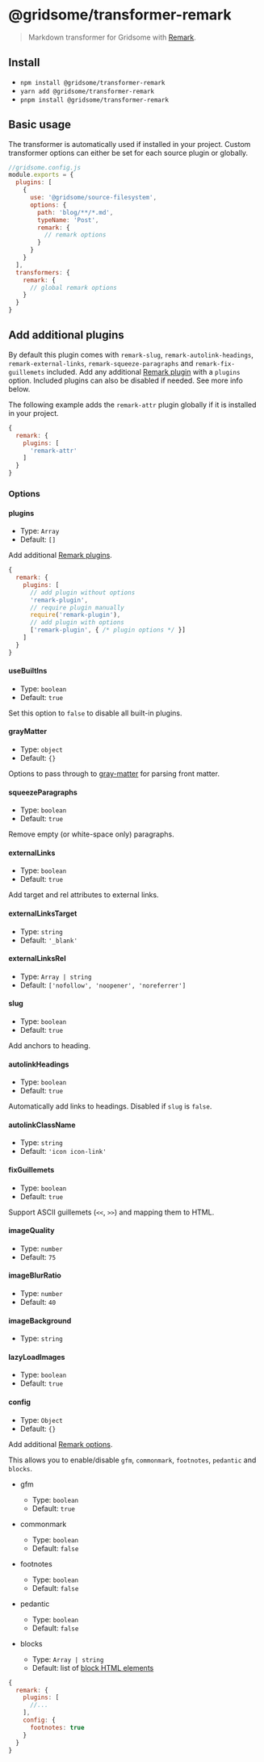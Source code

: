 # @gridsome/transformer-remark

> Markdown transformer for Gridsome with [Remark](https://remark.js.org/).

## Install

- `npm install @gridsome/transformer-remark`
- `yarn add @gridsome/transformer-remark`
- `pnpm install @gridsome/transformer-remark`

## Basic usage

The transformer is automatically used if installed in your project. Custom transformer options can either be set for each source plugin or globally.

```js
//gridsome.config.js
module.exports = {
  plugins: [
    {
      use: '@gridsome/source-filesystem',
      options: {
        path: 'blog/**/*.md',
        typeName: 'Post',
        remark: {
          // remark options
        }
      }
    }
  ],
  transformers: {
    remark: {
      // global remark options
    }
  }
}
```

## Add additional plugins

By default this plugin comes with `remark-slug`, `remark-autolink-headings`, `remark-external-links`, `remark-squeeze-paragraphs` and `remark-fix-guillemets` included. Add any additional [Remark plugin](https://github.com/remarkjs/remark/blob/main/doc/plugins.md#list-of-plugins) with a `plugins` option. Included plugins can also be disabled if needed. See more info below.

The following example adds the `remark-attr` plugin globally if it is installed in your project.

```js
{
  remark: {
    plugins: [
      'remark-attr'
    ]
  }
}
```

### Options

#### plugins

- Type: `Array`
- Default: `[]`

Add additional [Remark plugins](https://github.com/remarkjs/remark/blob/main/doc/plugins.md#list-of-plugins).

```js
{
  remark: {
    plugins: [
      // add plugin without options
      'remark-plugin',
      // require plugin manually
      require('remark-plugin'),
      // add plugin with options
      ['remark-plugin', { /* plugin options */ }]
    ]
  }
}
```

#### useBuiltIns

- Type: `boolean`
- Default: `true`

Set this option to `false` to disable all built-in plugins.

#### grayMatter

- Type: `object`
- Default: `{}`

Options to pass through to [gray-matter][] for parsing front matter.

[gray-matter]: https://github.com/jonschlinkert/gray-matter#options

#### squeezeParagraphs

- Type: `boolean`
- Default: `true`

Remove empty (or white-space only) paragraphs.

#### externalLinks

- Type: `boolean`
- Default: `true`

Add target and rel attributes to external links.

#### externalLinksTarget

- Type: `string`
- Default: `'_blank'`

#### externalLinksRel

- Type: `Array | string`
- Default: `['nofollow', 'noopener', 'noreferrer']`

#### slug

- Type: `boolean`
- Default: `true`

Add anchors to heading.

#### autolinkHeadings

- Type: `boolean`
- Default: `true`

Automatically add links to headings. Disabled if `slug` is `false`.

#### autolinkClassName

- Type: `string`
- Default: `'icon icon-link'`

#### fixGuillemets

- Type: `boolean`
- Default: `true`

Support ASCII guillemets (`<<`, `>>`) and mapping them to HTML.

#### imageQuality

- Type: `number`
- Default: `75`

#### imageBlurRatio

- Type: `number`
- Default: `40`

#### imageBackground

- Type: `string`

#### lazyLoadImages

- Type: `boolean`
- Default: `true`

#### config

- Type: `Object`
- Default: `{}`

Add additional [Remark options](https://github.com/remarkjs/remark/blob/main/packages/remark-parse/readme.md#options).

This allows you to enable/disable `gfm`, `commonmark`, `footnotes`,  `pedantic` and `blocks`.

- gfm
  - Type: `boolean`
  - Default: `true`

- commonmark
  - Type: `boolean`
  - Default: `false`

- footnotes
  - Type: `boolean`
  - Default: `false`

- pedantic
  - Type: `boolean`
  - Default: `false`

- blocks
  - Type: `Array | string`
  - Default: list of [block HTML elements](https://github.com/remarkjs/remark/blob/main/packages/remark-parse/lib/block-elements.js)

```js
{
  remark: {
    plugins: [
      //...
    ],
    config: {
      footnotes: true
    }
  }
}
```
